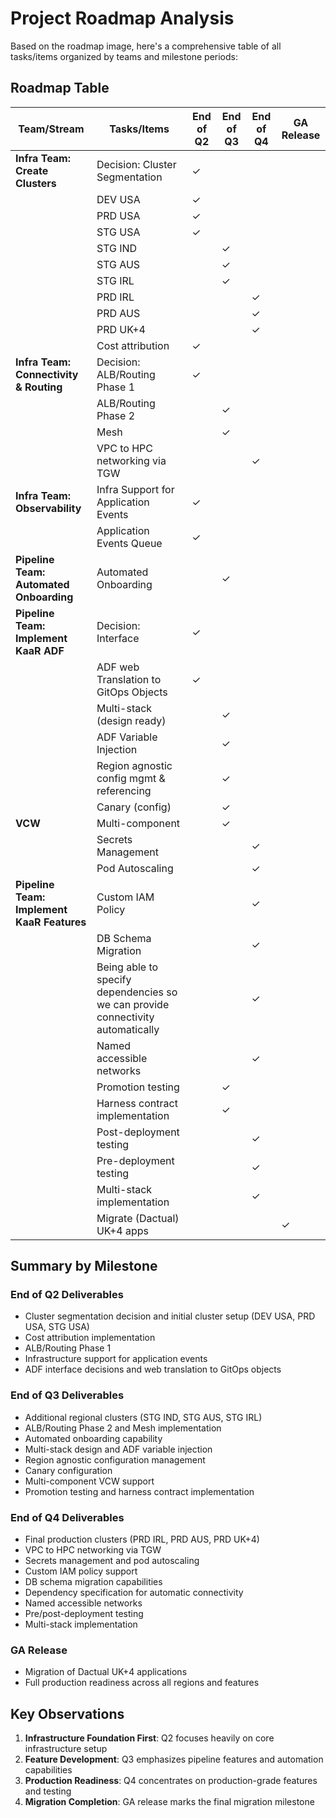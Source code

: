 # Project Roadmap Analysis

Based on the roadmap image, here's a comprehensive table of all tasks/items organized by teams and milestone periods:

## Roadmap Table

| Team/Stream | Tasks/Items | End of Q2 | End of Q3 | End of Q4 | GA Release |
|------------|-------------|-----------|-----------|-----------|------------|
| **Infra Team: Create Clusters** | Decision: Cluster Segmentation | ✓ | | | |
| | DEV USA | ✓ | | | |
| | PRD USA | ✓ | | | |
| | STG USA | ✓ | | | |
| | STG IND | | ✓ | | |
| | STG AUS | | ✓ | | |
| | STG IRL | | ✓ | | |
| | PRD IRL | | | ✓ | |
| | PRD AUS | | | ✓ | |
| | PRD UK+4 | | | ✓ | |
| | Cost attribution | ✓ | | | |
| **Infra Team: Connectivity & Routing** | Decision: ALB/Routing Phase 1 | ✓ | | | |
| | ALB/Routing Phase 2 | | ✓ | | |
| | Mesh | | ✓ | | |
| | VPC to HPC networking via TGW | | | ✓ | |
| **Infra Team: Observability** | Infra Support for Application Events | ✓ | | | |
| | Application Events Queue | ✓ | | | |
| **Pipeline Team: Automated Onboarding** | Automated Onboarding | | ✓ | | |
| **Pipeline Team: Implement KaaR ADF** | Decision: Interface | ✓ | | | |
| | ADF web Translation to GitOps Objects | ✓ | | | |
| | Multi-stack (design ready) | | ✓ | | |
| | ADF Variable Injection | | ✓ | | |
| | Region agnostic config mgmt & referencing | | ✓ | | |
| | Canary (config) | | ✓ | | |
| **VCW** | Multi-component | | ✓ | | |
| | Secrets Management | | | ✓ | |
| | Pod Autoscaling | | | ✓ | |
| **Pipeline Team: Implement KaaR Features** | Custom IAM Policy | | | ✓ | |
| | DB Schema Migration | | | ✓ | |
| | Being able to specify dependencies so we can provide connectivity automatically | | | ✓ | |
| | Named accessible networks | | | ✓ | |
| | Promotion testing | | ✓ | | |
| | Harness contract implementation | | ✓ | | |
| | Post-deployment testing | | | ✓ | |
| | Pre-deployment testing | | | ✓ | |
| | Multi-stack implementation | | | ✓ | |
| | Migrate (Dactual) UK+4 apps | | | | ✓ |

## Summary by Milestone

### End of Q2 Deliverables
- Cluster segmentation decision and initial cluster setup (DEV USA, PRD USA, STG USA)
- Cost attribution implementation
- ALB/Routing Phase 1
- Infrastructure support for application events
- ADF interface decisions and web translation to GitOps objects

### End of Q3 Deliverables  
- Additional regional clusters (STG IND, STG AUS, STG IRL)
- ALB/Routing Phase 2 and Mesh implementation
- Automated onboarding capability
- Multi-stack design and ADF variable injection
- Region agnostic configuration management
- Canary configuration
- Multi-component VCW support
- Promotion testing and harness contract implementation

### End of Q4 Deliverables
- Final production clusters (PRD IRL, PRD AUS, PRD UK+4)
- VPC to HPC networking via TGW
- Secrets management and pod autoscaling
- Custom IAM policy support
- DB schema migration capabilities
- Dependency specification for automatic connectivity
- Named accessible networks
- Pre/post-deployment testing
- Multi-stack implementation

### GA Release
- Migration of Dactual UK+4 applications
- Full production readiness across all regions and features

## Key Observations
1. **Infrastructure Foundation First**: Q2 focuses heavily on core infrastructure setup
2. **Feature Development**: Q3 emphasizes pipeline features and automation capabilities  
3. **Production Readiness**: Q4 concentrates on production-grade features and testing
4. **Migration Completion**: GA release marks the final migration milestone

